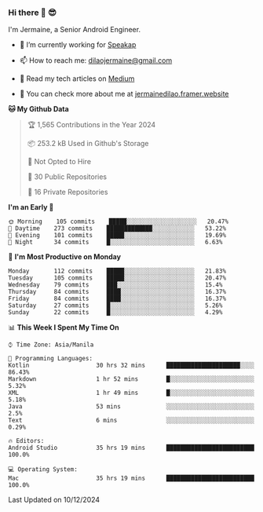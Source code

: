 ### Hi there 👋 😎
I'm Jermaine, a Senior Android Engineer.

- 🔭 I’m currently working for [Speakap](https://www.speakap.com/)

- 📫 How to reach me: dilaojermaine@gmail.com

- 📖 Read my tech articles on [Medium](https://jermainedilao.medium.com/)

- 👀 You can check more about me at [jermainedilao.framer.website](https://jermainedilao.framer.website)

<!--
**jermainedilao/jermainedilao** is a ✨ _special_ ✨ repository because its `README.md` (this file) appears on your GitHub profile.

Here are some ideas to get you started:

- 🔭 I’m currently working on ...
- 🌱 I’m currently learning ...
- 👯 I’m looking to collaborate on ...
- 🤔 I’m looking for help with ...
- 💬 Ask me about ...
- 📫 How to reach me: ...
- 😄 Pronouns: ...
- ⚡ Fun fact: ...
-->

<!--START_SECTION:waka-->
**🐱 My Github Data** 

> 🏆 1,565 Contributions in the Year 2024
 > 
> 📦 253.2 kB Used in Github's Storage 
 > 
> 🚫 Not Opted to Hire
 > 
> 📜 30 Public Repositories 
 > 
> 🔑 16 Private Repositories  
 > 
**I'm an Early 🐤** 

```text
🌞 Morning    105 commits    █████░░░░░░░░░░░░░░░░░░░░   20.47% 
🌆 Daytime    273 commits    █████████████░░░░░░░░░░░░   53.22% 
🌃 Evening    101 commits    █████░░░░░░░░░░░░░░░░░░░░   19.69% 
🌙 Night      34 commits     █░░░░░░░░░░░░░░░░░░░░░░░░   6.63%

```
📅 **I'm Most Productive on Monday** 

```text
Monday       112 commits    █████░░░░░░░░░░░░░░░░░░░░   21.83% 
Tuesday      105 commits    █████░░░░░░░░░░░░░░░░░░░░   20.47% 
Wednesday    79 commits     ███░░░░░░░░░░░░░░░░░░░░░░   15.4% 
Thursday     84 commits     ████░░░░░░░░░░░░░░░░░░░░░   16.37% 
Friday       84 commits     ████░░░░░░░░░░░░░░░░░░░░░   16.37% 
Saturday     27 commits     █░░░░░░░░░░░░░░░░░░░░░░░░   5.26% 
Sunday       22 commits     █░░░░░░░░░░░░░░░░░░░░░░░░   4.29%

```


📊 **This Week I Spent My Time On** 

```text
⌚︎ Time Zone: Asia/Manila

💬 Programming Languages: 
Kotlin                   30 hrs 32 mins      █████████████████████░░░░   86.43% 
Markdown                 1 hr 52 mins        █░░░░░░░░░░░░░░░░░░░░░░░░   5.32% 
XML                      1 hr 49 mins        █░░░░░░░░░░░░░░░░░░░░░░░░   5.18% 
Java                     53 mins             ░░░░░░░░░░░░░░░░░░░░░░░░░   2.5% 
Text                     6 mins              ░░░░░░░░░░░░░░░░░░░░░░░░░   0.29%

🔥 Editors: 
Android Studio           35 hrs 19 mins      █████████████████████████   100.0%

💻 Operating System: 
Mac                      35 hrs 19 mins      █████████████████████████   100.0%

```


 Last Updated on 10/12/2024
<!--END_SECTION:waka-->
